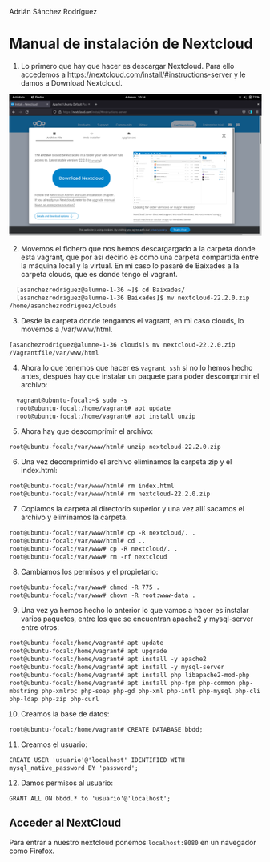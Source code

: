 Adrián Sánchez Rodríguez

# Manual de instalación de Nextcloud

 1. Lo primero que hay que hacer es descargar Nextcloud. Para ello accedemos a https://nextcloud.com/install/#instructions-server y le damos a Download Nextcloud.

![descargar](imagenes/descargar.png)

2. Movemos el fichero que nos hemos descargargado a la carpeta donde esta vagrant, que por así decirlo es como una carpeta compartida entre la máquina local y la virtual. En mi caso lo pasaré de Baixades a la carpeta clouds, que es donde tengo el vagrant.
~~~
  [asanchezrodriguez@alumne-1-36 ~]$ cd Baixades/
  [asanchezrodriguez@alumne-1-36 Baixades]$ mv nextcloud-22.2.0.zip /home/asanchezrodriguez/clouds
~~~

3. Desde la carpeta donde tengamos el vagrant, en mi caso clouds, lo movemos a /var/www/html.
~~~
[asanchezrodriguez@alumne-1-36 clouds]$ mv nextcloud-22.2.0.zip /Vagrantfile/var/www/html
~~~

4. Ahora lo que tenemos que hacer es `vagrant ssh` si no lo hemos hecho antes, después hay que instalar un paquete para poder descomprimir el archivo:
~~~
  vagrant@ubuntu-focal:~$ sudo -s
  root@ubuntu-focal:/home/vagrant# apt update
  root@ubuntu-focal:/home/vagrant# apt install unzip
~~~

5. Ahora hay que descomprimir el archivo:
~~~
root@ubuntu-focal:/var/www/html# unzip nextcloud-22.2.0.zip
~~~

6. Una vez decomprimido el archivo eliminamos la carpeta zip y el index.html:
~~~
root@ubuntu-focal:/var/www/html# rm index.html
root@ubuntu-focal:/var/www/html# rm nextcloud-22.2.0.zip
~~~

7. Copiamos la carpeta al directorio superior y una vez allí sacamos el archivo y eliminamos la carpeta.
~~~
root@ubuntu-focal:/var/www/html# cp -R nextcloud/. .
root@ubuntu-focal:/var/www/html# cd ..
root@ubuntu-focal:/var/www# cp -R nextcloud/. .
root@ubuntu-focal:/var/www# rm -rf nextcloud
~~~

8. Cambiamos los permisos y el propietario:
~~~
root@ubuntu-focal:/var/www# chmod -R 775 .
root@ubuntu-focal:/var/www# chown -R root:www-data .
~~~

9. Una vez ya hemos hecho lo anterior lo que vamos a hacer es instalar varios paquetes, entre los que se encuentran apache2 y mysql-server entre otros:
~~~
root@ubuntu-focal:/home/vagrant# apt update
root@ubuntu-focal:/home/vagrant# apt upgrade
root@ubuntu-focal:/home/vagrant# apt install -y apache2
root@ubuntu-focal:/home/vagrant# apt install -y mysql-server
root@ubuntu-focal:/home/vagrant# apt install php libapache2-mod-php
root@ubuntu-focal:/home/vagrant# apt install php-fpm php-common php-mbstring php-xmlrpc php-soap php-gd php-xml php-intl php-mysql php-cli php-ldap php-zip php-curl
~~~

10. Creamos la base de datos:
~~~
root@ubuntu-focal:/home/vagrant# CREATE DATABASE bbdd;
~~~

11. Creamos el usuario:
~~~
CREATE USER 'usuario'@'localhost' IDENTIFIED WITH mysql_native_password BY 'password';
~~~

12. Damos permisos al usuario:
~~~
GRANT ALL ON bbdd.* to 'usuario'@'localhost';
~~~

## Acceder al NextCloud
Para entrar a nuestro nextcloud ponemos `localhost:8080` en un navegador como Firefox.
